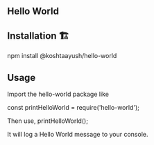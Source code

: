 ## Hello World

## Installation 🏗️

npm install @koshtaayush/hello-world

## Usage

Import the hello-world package like 

const printHelloWorld = require('hello-world');

Then use, 
printHelloWorld();

It will log a Hello World message to your console.